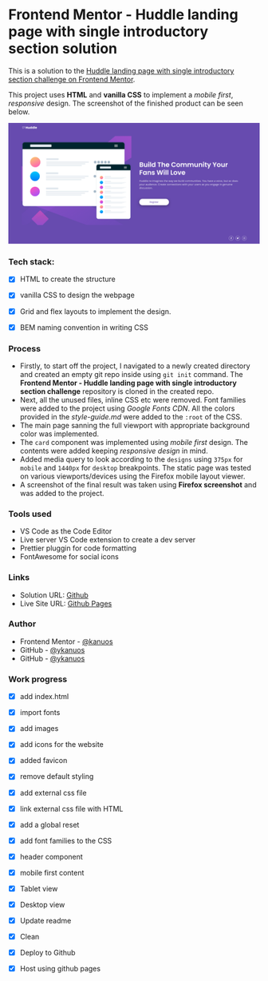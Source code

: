 # Frontend Mentor - Huddle landing page with single introductory section solution

This is a solution to the [Huddle landing page with single introductory section challenge on Frontend Mentor](https://www.frontendmentor.io/challenges/huddle-landing-page-with-a-single-introductory-section-B_2Wvxgi0). 

This project uses **HTML** and **vanilla CSS** to implement a *mobile first*, *responsive* design. The screenshot of the finished product can be seen below.

![Design screenshot](./Screenshot.png)


### Tech stack:

- [x] HTML to create the structure
- [x] vanilla CSS to design the webpage
- [x] Grid and flex layouts to implement the design.
- [x] BEM naming convention in writing CSS


### Process

- Firstly, to start off the project, I navigated to a newly created directory and created an empty git repo inside using `git init` command. The **Frontend Mentor - Huddle landing page with single introductory section challenge** repository is cloned in the created repo.
- Next, all the unused files, inline CSS etc were removed. Font families were added to the project using *Google Fonts CDN*. All the colors provided in the *style-guide.md* were added to the `:root` of the CSS. 
- The main page sanning the full viewport with appropriate background color was implemented. 
- The `card` component was implemented using *mobile first* design. The contents were added keeping *responsive design* in mind.
- Added media query to look according to the `designs` using `375px` for `mobile` and `1440px` for `desktop` breakpoints. The static page was tested on various viewports/devices using the Firefox mobile layout viewer. 
- A screenshot of the final result was taken using **Firefox screenshot** and was added to the project.


### Tools used

- VS Code as the Code Editor
- Live server VS Code extension to create a dev server
- Prettier pluggin for code formatting
- FontAwesome for social icons


### Links

- Solution URL: [Github](https://github.com/kanuos/FEM-huddle-landing)
- Live Site URL: [Github Pages](https://guileless-maamoul-9320cd.netlify.app/)



### Author

- Frontend Mentor - [@kanuos](https://www.frontendmentor.io/profile/kanuos)
- GitHub - [@ykanuos](https://github.com/kanuos)
- GitHub - [@ykanuos](https://gitlab.com/kanuos)



### Work progress 

- [x] add index.html
- [x] import fonts
- [x] add images
- [x] add icons for the website
- [x] added favicon
- [x] remove default styling
- [x] add external css file
- [x] link external css file with HTML
- [x] add a global reset
- [x] add font families to the CSS
- [x] header component
- [x] mobile first content
- [x] Tablet view
- [x] Desktop view
- [x] Update readme
- [x] Clean 
- [x] Deploy to Github
- [x] Host using github pages


